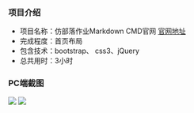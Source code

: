### 项目介绍

- 项目名称：仿部落作业Markdown CMD官网 [官网地址](https://www.zybuluo.com/cmd/)
- 完成程度：首页布局
- 包含技术：bootstrap、 css3、jQuery
- 总共用时：3小时

### PC端截图
![](http://oe3vwrk94.bkt.clouddn.com/markdown1.png)
![](http://oe3vwrk94.bkt.clouddn.com/markdown2.png)
